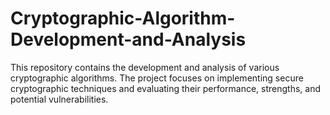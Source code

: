 # Cryptographic-Algorithm-Development-and-Analysis
This repository contains the development and analysis of various cryptographic algorithms. The project focuses on implementing secure cryptographic techniques and evaluating their performance, strengths, and potential vulnerabilities.

